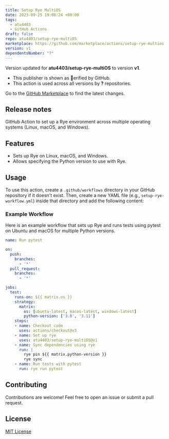 ```yaml
---
title: Setup Rye MultiOS
date: 2023-09-25 19:08:24 +00:00
tags:
  - atu4403
  - GitHub Actions
draft: false
repo: atu4403/setup-rye-multiOS
marketplace: https://github.com/marketplace/actions/setup-rye-multios
version: v1
dependentsNumber: "?"
---
```



Version updated for **atu4403/setup-rye-multiOS** to version **v1**.
- This publisher is shown as erified by GitHub.
- This action is used across all versions by **?** repositories.

Go to the [GitHub Marketplace](https://github.com/marketplace/actions/setup-rye-multios) to find the latest changes.

## Release notes


GitHub Action to set up a Rye environment across multiple operating systems (Linux, macOS, and Windows).

## Features

- Sets up Rye on Linux, macOS, and Windows.
- Allows specifying the Python version to use with Rye.

## Usage

To use this action, create a `.github/workflows` directory in your GitHub repository if it doesn't exist. Then, create a new YAML file (e.g., `setup-rye-workflow.yml`) inside that directory and add the following content:

### Example Workflow

Here is an example workflow that sets up Rye and runs tests using pytest on Ubuntu and macOS for multiple Python versions.

```yaml
name: Run pytest

on:
  push:
    branches:
      - '*'
  pull_request:
    branches:
      - '*'

jobs:
  test:
    runs-on: ${{ matrix.os }}
    strategy:
      matrix:
        os: [ubuntu-latest, macos-latest, windows-latest]
        python-version: ['3.8', '3.11']
    steps:
    - name: Checkout code
      uses: actions/checkout@v3
    - name: Set up rye
      uses: atu4403/setup-rye-multiOS@v1
    - name: Sync dependencies using rye
      run: |
        rye pin ${{ matrix.python-version }}
        rye sync
    - name: Run tests with pytest
      run: rye run pytest
```

## Contributing

Contributions are welcome! Feel free to open an issue or submit a pull request.

## License

[MIT License](LICENSE)

